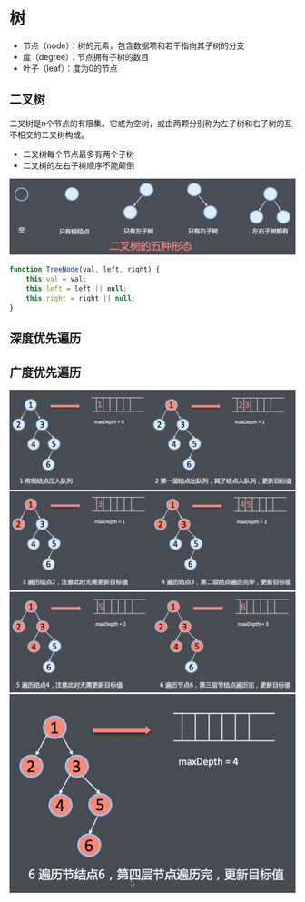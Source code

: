 # 树

- 节点（node）：树的元素，包含数据项和若干指向其子树的分支
- 度（degree）：节点拥有子树的数目
- 叶子（leaf）：度为0的节点

## 二叉树

二叉树是n个节点的有限集。它或为空树，或由两颗分别称为左子树和右子树的互不相交的二叉树构成。

- 二叉树每个节点最多有两个子树
- 二叉树的左右子树顺序不能颠倒

![img.png](imgs/img.png)

```javascript
function TreeNode(val, left, right) {
    this.val = val;
    this.left = left || null;
    this.right = right || null;
}
```


## 深度优先遍历

## 广度优先遍历

![img_1.png](imgs/img_1.png)
![](imgs/img_2.png)
![](imgs/img_3.png) 
![](imgs/img_4.png)
